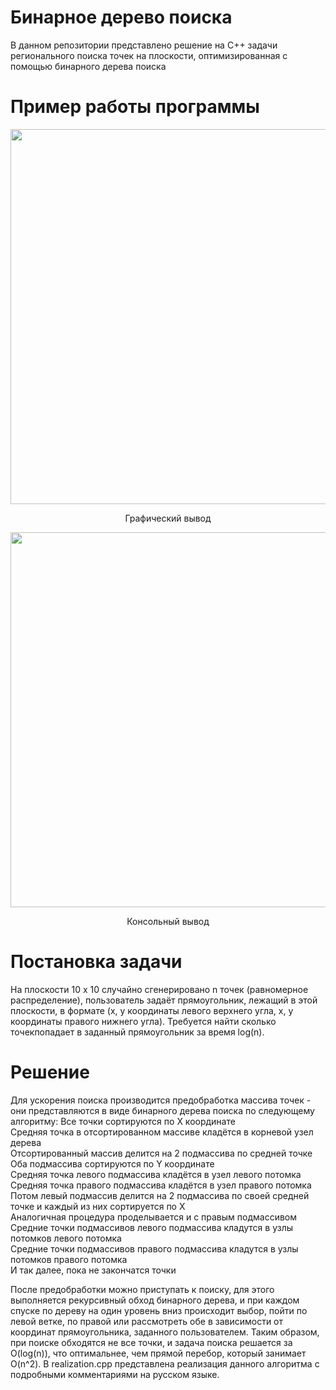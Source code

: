 # Бинарное дерево поиска
В данном репозитории представлено решение на C++ задачи регионального поиска точек на плоскости, оптимизированная с помощью бинарного дерева поиска

# Пример работы программы

<p align="center">
    <img width="600" src="https://user-images.githubusercontent.com/71639489/215331718-245777c9-4dc3-4c54-8129-0f630a0bae0f.png">
</p>

<p align="center">
Графический вывод
</p>

<p align="center">
    <img width="600" src="https://user-images.githubusercontent.com/71639489/215332130-5119034b-565d-4120-a323-1be2c98aec0e.png">
</p>

<p align="center">
Консольный вывод
</p>

# Постановка задачи
На плоскости 10 х 10 случайно сгенерировано n точек (равномерное распределение), пользователь задаёт прямоугольник, лежащий в этой плоскости, в формате (x, y координаты левого верхнего угла, x, y координаты правого нижнего угла). Требуется найти сколько точекпопадает в заданный прямоугольник за время log(n).
# Решение
Для ускорения поиска производится предобработка массива точек - они представляются в виде бинарного дерева поиска по следующему алгоритму:
Все точки сортируются по X координате   
Средняя точка в отсортированном массиве кладётся в корневой узел дерева   
Отсортированный массив делится на 2 подмассива по средней точке   
Оба подмассива сортируются по Y координате   
Средняя точка левого подмассива кладётся в узел левого потомка   
Средняя точка правого подмассива кладётся в узел правого потомка   
Потом левый подмассив делится на 2 подмассива по своей средней точке и каждый из них сортируется по X   
Аналогичная процедура проделывается и с правым подмассивом   
Средние точки подмассивов левого подмассива кладутся в узлы потомков левого потомка   
Средние точки подмассивов правого подмассива кладутся в узлы потомков правого потомка   
И так далее, пока не закончатся точки   

После предобработки можно приступать к поиску, для этого выполняется рекурсивный обход бинарного дерева, и при каждом спуске по дереву на один уровень вниз происходит выбор, пойти по левой ветке, по правой или  рассмотреть обе в зависимости от координат прямоугольника, заданного пользователем.
Таким образом, при поиске обходятся не все точки, и задача поиска решается за O(log(n)), что  оптимальнее, чем прямой перебор, который занимает O(n^2).
В realization.cpp представлена реализация данного алгоритма с подробными комментариями на русском языке.


